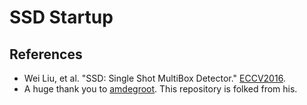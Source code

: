 # SSD Startup


## References
- Wei Liu, et al. "SSD: Single Shot MultiBox Detector." [ECCV2016]((http://arxiv.org/abs/1512.02325)).
- A huge thank you to [amdegroot](https://github.com/amdegroot/ssd.pytorch). This repository is folked from his. 
